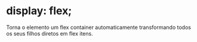 # display: flex;

Torna o elemento um flex container automaticamente transformando todos os seus filhos diretos em flex itens.